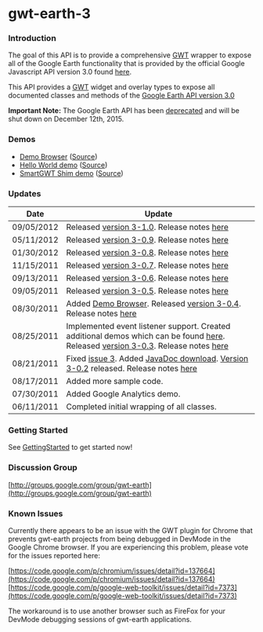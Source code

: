 # gwt-earth-3
### Introduction
The goal of this API is to provide a comprehensive [GWT](https://developers.google.com/web-toolkit/) wrapper to expose all of the Google Earth functionality that is provided by the official Google Javascript API version 3.0 found [here](https://developers.google.com/earth/documentation/reference/).

This API provides a [GWT](https://developers.google.com/web-toolkit/) widget and overlay types to expose all documented classes and methods of the [Google Earth API version 3.0](https://developers.google.com/earth/documentation/reference/)

**Important Note:** The Google Earth API has been [deprecated](https://developers.google.com/earth/documentation/reference/) and will be shut down on December 12th, 2015.

### Demos
* [Demo Browser](http://gwt-earth-demos.appspot.com/#HelloWorldDemo) ([Source](http://code.google.com/p/gwt-earth-3/source/browse/trunk/src/com/nitrous/gwt/earth/client/demo/))
* [Hello World demo](http://gwt-earth.appspot.com/) ([Source](http://code.google.com/p/gwt-earth-3-test/source/browse/trunk/src/com/nitrous/gwt/earthtest/client/GwtEarthTest.java))
* [SmartGWT Shim demo](http://smart-gwt-earth-shim-demo.appspot.com/) ([Source](http://code.google.com/p/smart-gwt-earth-shim-demo/))

### Updates
|Date|Update|
|----|------|
|09/05/2012	| Released [version 3-1.0](http://code.google.com/p/gwt-earth-3/downloads/detail?name=GwtEarth3-1.0.jar). Release notes [here](https://code.google.com/p/gwt-earth-3/wiki/ReleaseNotes) |
|05/11/2012	| Released [version 3-0.9](http://code.google.com/p/gwt-earth-3/downloads/detail?name=GwtEarth3-0.9.jar). Release notes [here](https://code.google.com/p/gwt-earth-3/wiki/ReleaseNotes) | 
|01/30/2012	| Released [version 3-0.8](http://code.google.com/p/gwt-earth-3/downloads/detail?name=GwtEarth3-0.8.jar). Release notes [here](https://code.google.com/p/gwt-earth-3/wiki/ReleaseNotes) |
|11/15/2011	| Released [version 3-0.7](http://code.google.com/p/gwt-earth-3/downloads/detail?name=GwtEarth3-0.7.jar). Release notes [here](https://code.google.com/p/gwt-earth-3/wiki/ReleaseNotes) |
|09/13/2011	| Released [version 3-0.6](http://code.google.com/p/gwt-earth-3/downloads/detail?name=GwtEarth3-0.6.jar). Release notes [here](https://code.google.com/p/gwt-earth-3/wiki/ReleaseNotes) |
|09/05/2011	| Released [version 3-0.5](http://code.google.com/p/gwt-earth-3/downloads/detail?name=GwtEarth3-0.5.jar). Release notes [here](https://code.google.com/p/gwt-earth-3/wiki/ReleaseNotes) |
|08/30/2011	| Added [Demo Browser](http://gwt-earth-demos.appspot.com/#HelloWorldDemo). Released [version 3-0.4](http://code.google.com/p/gwt-earth-3/downloads/detail?name=GwtEarth3-0.4.jar). Release notes [here](https://code.google.com/p/gwt-earth-3/wiki/ReleaseNotes) |
|08/25/2011	| Implemented event listener support. Created additional demos which can be found [here](http://code.google.com/p/gwt-earth-3/source/browse/#svn%2Ftrunk%2Fsrc%2Fcom%2Fnitrous%2Fgwt%2Fearth%2Fclient%2Fdemo). Released [version 3-0.3](http://code.google.com/p/gwt-earth-3/downloads/detail?name=GwtEarth3-0.3.jar). Release notes [here](https://code.google.com/p/gwt-earth-3/wiki/ReleaseNotes) |
|08/21/2011	| Fixed [issue 3](https://code.google.com/p/gwt-earth-3/issues/detail?id=3). Added [JavaDoc download](http://code.google.com/p/gwt-earth-3/downloads/detail?name=GwtEarth3-0.2-JavaDoc.zip). [Version 3-0.2](http://code.google.com/p/gwt-earth-3/downloads/detail?name=GwtEarth3-0.2.jar) released. Release notes [here](https://code.google.com/p/gwt-earth-3/wiki/ReleaseNotes) |
|08/17/2011	| Added more sample code. |
|07/30/2011	| Added Google Analytics demo. |
|06/11/2011	| Completed initial wrapping of all classes. |

### Getting Started
See [GettingStarted](https://github.com/nitrousdigital/gwt-earth-3/blob/master/doc/GettingStarted.md) to get started now!

### Discussion Group
[http://groups.google.com/group/gwt-earth](http://groups.google.com/group/gwt-earth)

### Known Issues
Currently there appears to be an issue with the GWT plugin for Chrome that prevents gwt-earth projects from being debugged in DevMode in the Google Chrome browser. If you are experiencing this problem, please vote for the issues reported here:

[https://code.google.com/p/chromium/issues/detail?id=137664](https://code.google.com/p/chromium/issues/detail?id=137664)
[https://code.google.com/p/google-web-toolkit/issues/detail?id=7373](https://code.google.com/p/google-web-toolkit/issues/detail?id=7373)

The workaround is to use another browser such as FireFox for your DevMode debugging sessions of gwt-earth applications.
